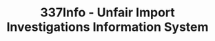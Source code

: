 ---
bigquery: https://console.cloud.google.com/bigquery?p=patents-public-data&d=usitc_investigations&page=dataset&project=sheets-management-319211
citation: US International Trade Commission 337Info Unfair Import Investigations Information
  System
contributors: US International Trade Comission
cost: None
description: US International Trade Commission 337Info Unfair Import Investigations
  Information System contains data on investigations done under Section 337. Section
  337 declares the infringement of certain statutory intellectual property rights
  and other forms of unfair competition in import trade to be unlawful practices.
  Most Section 337 investigations involve allegations of patent or registered trademark
  infringement.
documentation: FAQ and tutorial available on the site
last_edit: Mon, 04 Apr 2022 19:10:40 GMT
location: https://pubapps2.usitc.gov/337external/
maintained_by: US International Trade Comission
schema_fields: '[''respondent'', ''reportingRequirements'', ''dateCreated'', ''teoProceedingInvolved'',
  ''investigationNo'', ''patentNumbers'', ''scheduledEndDateEvidHear'', ''dateOfPublicationFrNotice'',
  ''endDateMarkmanHearing'', ''investigationTermDate'', ''complainant'', ''currentStatus'',
  ''issueDateOtherNonFinal'', ''title'', ''finalIdOnViolationDue'', ''id'', ''dateComplaintFiled'',
  ''finalDetNoViolation'', ''teoReliefGranted'', ''actualStartDateEvidHear'', ''scheduledStartDateEvidHear'',
  ''cafcAppeals'', ''copyrightNumbers'', ''invUnfairAct'', ''ouiiParticipation'',
  ''htsNumbers'', ''trademarkNumbers'', ''teoIdDueDate'', ''publication_number'',
  ''aljAssigned'', ''gcAttorney'', ''patentNumber'', ''internalRemand'', ''startDateMarkmanHearing'',
  ''currentActiveALJ'', ''investigationType'', ''finalDetViolation'', ''docketNo'',
  ''targetDate'', ''actualEndDateEvidHear'', ''finalIdOnViolationIssue'', ''teoIdIssueDate'',
  ''lastUpdated'', ''ouiiAttorney'', ''markmanHearing'']'
shortname: unfair_import_investigations
tags:
- import
- legal
- trade
timeframe: 2008-2021 (prior to 2008 downloadable as a JSON file)
title: 337Info - Unfair Import Investigations Information System
uuid: 2721f5ec-e599-4890-9265-9706719fc71e
---